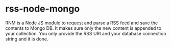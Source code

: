 # rss-node-mongo
RNM is a Node JS module to request and parse a RSS feed and save the contents to Mongo DB. It makes sure only the new content is appended to your collection. You only provide the RSS URI and your database connection string and it is done.
